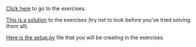 


[Click here](Exercises.md) to go to the exercises.

[This is a solution](gc_content.py) to the exercises (try not to look before you've tried solving them all).

[Here is the setup.py](setup.py) file that you will be creating in the exercises.